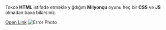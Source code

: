 Təkcə **HTML** istifadə etməklə yığdığım **Milyonçu** oyunu heç bir **CSS** və **JS** olmadan baxa bilərsiniz.



[Open Link](https://aliyev-avaz.github.io/)
![Error Photo](./index_files/image002.png)
